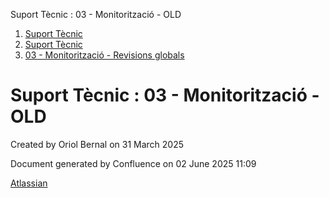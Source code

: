 Suport Tècnic : 03 - Monitorització - OLD  

1.  [Suport Tècnic](index.html)
2.  [Suport Tècnic](13893782.html)
3.  [03 - Monitorització - Revisions globals](26313327.html)

Suport Tècnic : 03 - Monitorització - OLD
=========================================

Created by Oriol Bernal on 31 March 2025

Document generated by Confluence on 02 June 2025 11:09

[Atlassian](http://www.atlassian.com/)